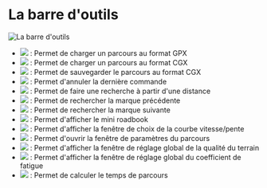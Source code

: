 # La barre d'outils

![La barre d'outils](./images/Toolbar/CG40_Main_Toolbar.png)

* ![](./images/Toolbar/open_gpx.png) : Permet de charger un parcours au format GPX
* ![](./images/Toolbar/open_cgx.png) : Permet de charger un parcours au format CGX
* ![](./images/Toolbar/save_cgx.png) : Permet de sauvegarder le parcours au format CGX
* ![](./images/Toolbar/undo.png) : Permet d'annuler la dernière commande
* ![](./images/Toolbar/search.png) : Permet de faire une recherche à partir d'une distance
* ![](./images/Toolbar/prev.png) : Permet de rechercher la marque précédente
* ![](./images/Toolbar/next.png) : Permet de rechercher la marque suivante
* ![](./images/Toolbar/roadbook.png) : Permet d'afficher le mini roadbook
* ![](./images/Toolbar/chart_curve.png) : Permet d'afficher la fenêtre de choix de la courbe vitesse/pente
* ![](./images/Toolbar/setting.png) : Permet d'ouvrir la fenêtre de paramètres du parcours
* ![](./images/Toolbar/fill_diff.png) : Permet d'afficher la fenêtre de réglage global de la qualité du terrain
* ![](./images/Toolbar/fill_coeff.png) : Permet d'afficher la fenêtre de réglage global du coefficient de fatigue
* ![](./images/Toolbar/refresh.png) : Permet de calculer le temps de parcours
